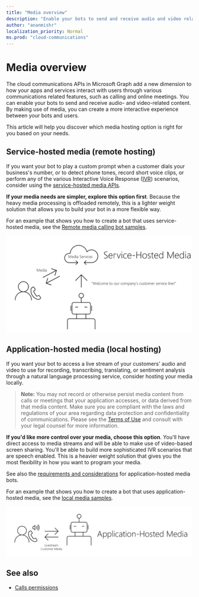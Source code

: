 ```yaml
---
title: "Media overview"
description: "Enable your bots to send and receive audio and video related content."
author: "ananmishr"
localization_priority: Normal
ms.prod: "cloud-communications"
---
```


# Media overview

The cloud communications APIs in Microsoft Graph add a new dimension to how your apps and services interact with users through various communications related features, such as calling and online meetings. You can enable your bots to send and receive audio- and video-related content. By making use of media, you can create a more interactive experience between your bots and users.

This article will help you discover which media hosting option is right for you based on your needs.

## Service-hosted media (remote hosting)
If you want your bot to play a custom prompt when a customer dials your business's number, or to detect phone tones, record short voice clips, or perform any of the various Interactive Voice Response ([IVR](/graph/api/resources/calls-api-ivr-overview)) scenarios, consider using the [service-hosted media APIs](/graph/api/resources/communications-api-overview).

**If your media needs are simpler, explore this option first**. Because the heavy media processing is offloaded remotely, this is a lighter weight solution that allows you to build your bot in a more flexible way.

For an example that shows you how to create a bot that uses service-hosted media, see the [Remote media calling bot samples](https://github.com/microsoftgraph/microsoft-graph-comms-samples/tree/master/Samples/BetaSamples/RemoteMediaSamples).

![Remote hosting diagram](images/communications-remote-media.PNG)

## Application-hosted media (local hosting)
If you want your bot to access a live stream of your customers' audio and video to use for recording, transcribing, translating, or sentiment analysis through a natural language processing service, consider hosting your media locally.

>**Note:** You may not record or otherwise persist media content from calls or meetings that your application accesses, or data derived from that media content. Make sure you are compliant with the laws and regulations of your area regarding data protection and confidentiality of communications. Please see the [Terms of Use](https://docs.microsoft.com/legal/microsoft-apis/terms-of-use) and consult with your legal counsel for more information.

**If you'd like more control over your media, choose this option**. You'll have direct access to media streams and will be able to make use of video-based screen sharing. You'll be able to build more sophisticated IVR scenarios that are speech enabled. This is a heavier weight solution that gives you the most flexibility in how you want to program your media.

See also the [requirements and considerations](https://docs.microsoft.com/microsoftteams/platform/concepts/calls-and-meetings/requirements-considerations-application-hosted-media-bots) for application-hosted media bots.

For an example that shows you how to create a bot that uses application-hosted media, see the [local media samples](https://github.com/microsoftgraph/microsoft-graph-comms-samples/tree/master/Samples/V1.0Samples/LocalMediaSamples).

![Local hosting diagram](images/communications-local-media.PNG)

## See also

- [Calls permissions](/graph/permissions-reference#calls-permissions)
